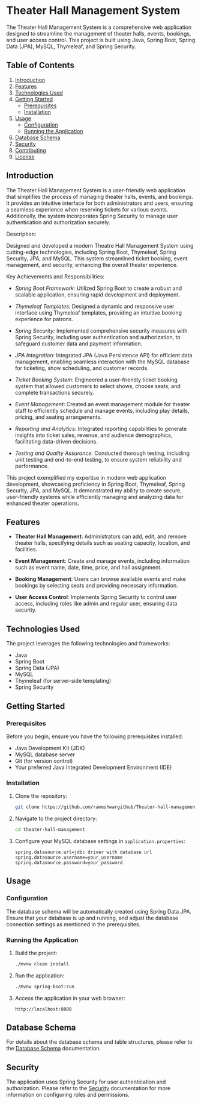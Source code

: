 

# Theater Hall Management System

The Theater Hall Management System is a comprehensive web application designed to streamline the management of theater halls, events, bookings, and user access control. This project is built using Java, Spring Boot, Spring Data (JPA), MySQL, Thymeleaf, and Spring Security.

## Table of Contents

1. [Introduction](#introduction)
2. [Features](#features)
3. [Technologies Used](#technologies-used)
4. [Getting Started](#getting-started)
   - [Prerequisites](#prerequisites)
   - [Installation](#installation)
5. [Usage](#usage)
   - [Configuration](#configuration)
   - [Running the Application](#running-the-application)
6. [Database Schema](#database-schema)
7. [Security](#security)
8. [Contributing](#contributing)
9. [License](#license)

## Introduction

The Theater Hall Management System is a user-friendly web application that simplifies the process of managing theater halls, events, and bookings. It provides an intuitive interface for both administrators and users, ensuring a seamless experience when reserving tickets for various events. Additionally, the system incorporates Spring Security to manage user authentication and authorization securely.

Description:

Designed and developed a modern Theatre Hall Management System using cutting-edge technologies, including Spring Boot, Thymeleaf, Spring Security, JPA, and MySQL. This system streamlined ticket booking, event management, and security, enhancing the overall theater experience.

Key Achievements and Responsibilities:

- *Spring Boot Framework:* Utilized Spring Boot to create a robust and scalable application, ensuring rapid development and deployment.

- *Thymeleaf Templates:* Designed a dynamic and responsive user interface using Thymeleaf templates, providing an intuitive booking experience for patrons.

- *Spring Security:* Implemented comprehensive security measures with Spring Security, including user authentication and authorization, to safeguard customer data and payment information.

- *JPA Integration:* Integrated JPA (Java Persistence API) for efficient data management, enabling seamless interaction with the MySQL database for ticketing, show scheduling, and customer records.

- *Ticket Booking System:* Engineered a user-friendly ticket booking system that allowed customers to select shows, choose seats, and complete transactions securely.

- *Event Management:* Created an event management module for theater staff to efficiently schedule and manage events, including play details, pricing, and seating arrangements.

- *Reporting and Analytics:* Integrated reporting capabilities to generate insights into ticket sales, revenue, and audience demographics, facilitating data-driven decisions.

- *Testing and Quality Assurance:* Conducted thorough testing, including unit testing and end-to-end testing, to ensure system reliability and performance.

This project exemplified my expertise in modern web application development, showcasing proficiency in Spring Boot, Thymeleaf, Spring Security, JPA, and MySQL. It demonstrated my ability to create secure, user-friendly systems while efficiently managing and analyzing data for enhanced theater operations.

## Features

- **Theater Hall Management**: Administrators can add, edit, and remove theater halls, specifying details such as seating capacity, location, and facilities.

- **Event Management**: Create and manage events, including information such as event name, date, time, price, and hall assignment.

- **Booking Management**: Users can browse available events and make bookings by selecting seats and providing necessary information.

- **User Access Control**: Implements Spring Security to control user access, including roles like admin and regular user, ensuring data security.

## Technologies Used

The project leverages the following technologies and frameworks:

- Java
- Spring Boot
- Spring Data (JPA)
- MySQL
- Thymeleaf (for server-side templating)
- Spring Security

## Getting Started

### Prerequisites

Before you begin, ensure you have the following prerequisites installed:

- Java Development Kit (JDK) 
- MySQL database server
- Git (for version control)
- Your preferred Java Integrated Development Environment (IDE)

### Installation

1. Clone the repository:

   ```bash
   git clone https://github.com/rameshwargithub/Theater-hall-management.git
   ```

2. Navigate to the project directory:

   ```bash
   cd theater-hall-management
   ```

3. Configure your MySQL database settings in `application.properties`:

   ```properties
   spring.datasource.url=jdbc driver with database url
   spring.datasource.username=your_username
   spring.datasource.password=your_password
   ```

## Usage

### Configuration

The database schema will be automatically created using Spring Data JPA. Ensure that your database is up and running, and adjust the database connection settings as mentioned in the prerequisites.

### Running the Application

1. Build the project:

   ```bash
   ./mvnw clean install
   ```

2. Run the application:

   ```bash
   ./mvnw spring-boot:run
   ```

3. Access the application in your web browser:

   ```
   http://localhost:8080
   ```

## Database Schema

For details about the database schema and table structures, please refer to the [Database Schema](docs/database-schema.md) documentation.

## Security

The application uses Spring Security for user authentication and authorization. Please refer to the [Security](docs/security.md) documentation for more information on configuring roles and permissions.

